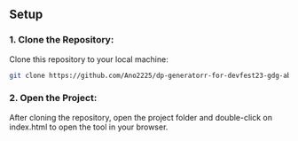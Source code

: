 ## Setup

### 1. Clone the Repository:

   Clone this repository to your local machine:

   ```bash
   git clone https://github.com/Ano2225/dp-generatorr-for-devfest23-gdg-abidjan.git
```

### 2. Open the Project:
After cloning the repository, open the project folder and double-click on index.html to open the tool in your browser.
